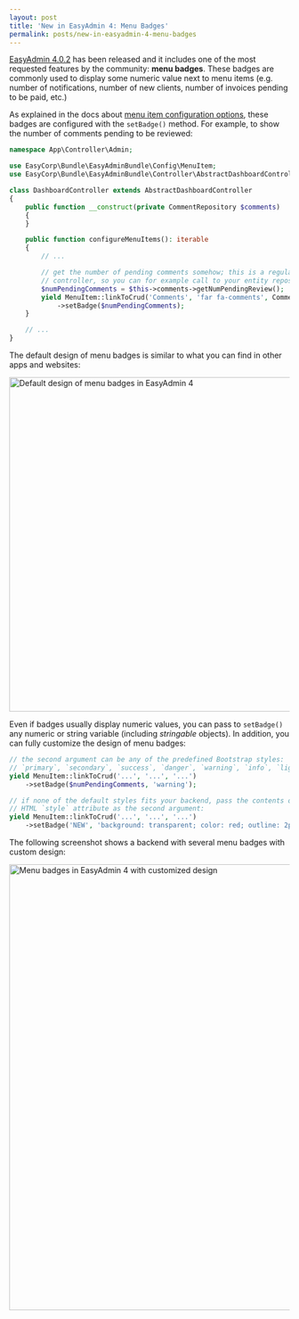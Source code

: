 ```yaml
---
layout: post
title: 'New in EasyAdmin 4: Menu Badges'
permalink: posts/new-in-easyadmin-4-menu-badges
---
```


[EasyAdmin 4.0.2][1] has been released and it includes one of the most requested
features by the community: **menu badges**. These badges are commonly used to
display some numeric value next to menu items (e.g. number of notifications,
number of new clients, number of invoices pending to be paid, etc.)

As explained in the docs about [menu item configuration options][2], these badges
are configured with the `setBadge()` method. For example, to show the number of
comments pending to be reviewed:

```php
namespace App\Controller\Admin;

use EasyCorp\Bundle\EasyAdminBundle\Config\MenuItem;
use EasyCorp\Bundle\EasyAdminBundle\Controller\AbstractDashboardController;

class DashboardController extends AbstractDashboardController
{
    public function __construct(private CommentRepository $comments)
    {
    }

    public function configureMenuItems(): iterable
    {
        // ...

        // get the number of pending comments somehow; this is a regular Symfony
        // controller, so you can for example call to your entity repositories
        $numPendingComments = $this->comments->getNumPendingReview();
        yield MenuItem::linkToCrud('Comments', 'far fa-comments', Comment::class)
            ->setBadge($numPendingComments);
    }

    // ...
}
```

The default design of menu badges is similar to what you can find in other apps
and websites:

<a href="{{site.url}}/images/easyadmin-4-menu-badges.png" target="_blank">
    <img height="600" src="{{site.url}}/images/easyadmin-4-menu-badges.png" alt="Default design of menu badges in EasyAdmin 4" />
</a>

Even if badges usually display numeric values, you can pass to `setBadge()`
any numeric or string variable (including *stringable* objects). In addition,
you can fully customize the design of menu badges:

```php
// the second argument can be any of the predefined Bootstrap styles:
// `primary`, `secondary`, `success`, `danger`, `warning`, `info`, `light`, `dark`
yield MenuItem::linkToCrud('...', '...', '...')
    ->setBadge($numPendingComments, 'warning');

// if none of the default styles fits your backend, pass the contents of the
// HTML `style` attribute as the second argument:
yield MenuItem::linkToCrud('...', '...', '...')
    ->setBadge('NEW', 'background: transparent; color: red; outline: 2px solid red');
```

The following screenshot shows a backend with several menu badges with custom design:

<a href="{{site.url}}/images/easyadmin-4-menu-badges-custom.png" target="_blank">
    <img height="800" src="{{site.url}}/images/easyadmin-4-menu-badges-custom.png" alt="Menu badges in EasyAdmin 4 with customized design" />
</a>

[1]: https://github.com/EasyCorp/EasyAdminBundle/releases/tag/v4.0.2
[2]: https://symfony.com/bundles/EasyAdminBundle/4.x/dashboards.html#menu-item-configuration-options
